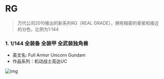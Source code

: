 # RG

> 万代公司2010推出的新系列RG（REAL GRADE），拥有精密的骨架和接近的分色，比例为1:144

### 1. 1/144 全装备 全装甲 全武装独角兽

- 英文名: Full Armor Unicorn Gundam
- 作品系列：机动战士高达UC

![img](https://uploader.supersky07.cn/images/2021/11/12/aa709305a7cfde0f67394e2f7ea52f88.jpg)
